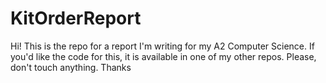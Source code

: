 # KitOrderReport
Hi! This is the repo for a report I'm writing for my A2 Computer Science. If you'd like the code for this, it is available in one of my other repos. Please, don't touch anything. Thanks
